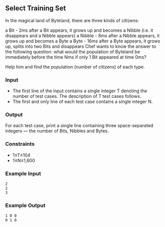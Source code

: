 ## Select Training Set

In the magical land of Byteland, there are three kinds of citizens:

a Bit - 2ms after a Bit appears, it grows up and becomes a Nibble (i.e. it disappears and a Nibble appears)
a Nibble - 8ms after a Nibble appears, it grows up and becomes a Byte
a Byte - 16ms after a Byte appears, it grows up, splits into two Bits and disappears
Chef wants to know the answer to the following question: what would the population of Byteland be immediately before the time Nms if only 1 Bit appeared at time 0ms?

Help him and find the population (number of citizens) of each type.

### Input

- The first line of the input contains a single integer T denoting the number of test cases. The description of T test cases follows.
- The first and only line of each test case contains a single integer N.

### Output

For each test case, print a single line containing three space-separated integers — the number of Bits, Nibbles and Bytes.

### Constraints

- 1≤T≤104
- 1≤N≤1,600

### Example Input

```
2
2
3
```

### Example Output

```
1 0 0
0 1 0
```
